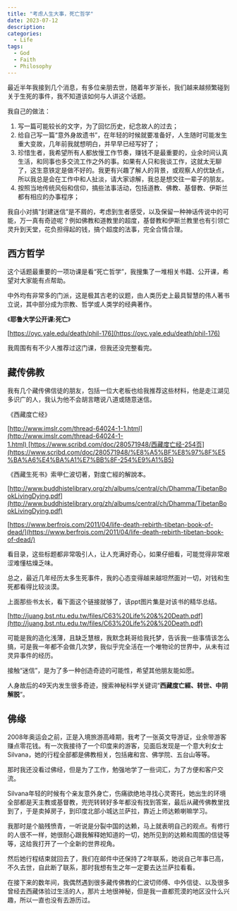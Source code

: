 ```yaml
---
title: "考虑人生大事，死亡哲学"
date: 2023-07-12
description: 
categories:
  - Life
tags:
  - God
  - Faith
  - Philosophy
---
```



最近半年我接到几个消息，有多位亲朋去世，随着年岁渐长，我们越来越频繁碰到关于生死的事件，我不知道该如何与人讲这个话题。

我自己的做法：

1. 写一篇可能较长的文字，为了回忆历史，纪念故人的过去；
2. 给自己写一篇“意外身故遗书”，在年轻的时候就要准备好，人生随时可能发生重大变故，几年前我就想明白，并早早已经写好了；
3. 珍惜生者，我希望所有人都放慢工作节奏，赚钱不是最重要的，业余时间认真生活，和同事也多交流工作之外的事。如果有人只和我谈工作，这就太无聊了，这生意铁定是做不好的。我更有兴趣了解人的背景，或观察人的优缺点，所以我总是会在工作中和人扯淡，请大家谅解，我总是想交往一辈子的朋友。
4. 按照当地传统风俗和信仰，搞些法事活动，包括道教、佛教、基督教、伊斯兰都有相应的办事程序；

我自小对搞“封建迷信”是不屑的，考虑到生者感受，以及保留一种神话传说中的可能，万一真有奇迹呢？例如佛教和道教里的超度，基督教和伊斯兰教里也有引领亡灵升到天堂，花负担得起的钱，搞个超度的法事，完全合情合理。

## 西方哲学

这个话题最重要的一项功课是看“死亡哲学”，我搜集了一堆相关书籍、公开课，希望对大家能有点帮助。

中外均有非常多的门派，这是极其古老的议题，由人类历史上最具智慧的伟人著书立说，其中部分成为宗教、哲学或人类学的经典著作。

《**耶鲁大学公开课:死亡**》

[https://oyc.yale.edu/death/phil-176](https://oyc.yale.edu/death/phil-176)

我周围有有不少人推荐过这门课，但我还没完整看完。

## 藏传佛教

我有几个藏传佛信徒的朋友，包括一位大老板也给我推荐这些材料，他是走江湖见多识广的人，我认为他不会胡言瞎说八道或随意迷信。

《西藏度亡经》

[http://www.imslr.com/thread-64024-1-1.html](http://www.imslr.com/thread-64024-1-1.html) [https://www.scribd.com/doc/280571948/西藏度亡经-254页](https://www.scribd.com/doc/280571948/%E8%A5%BF%E8%97%8F%E5%BA%A6%E4%BA%A1%E7%BB%8F-254%E9%A1%B5)

《西藏生死书》索甲仁波切著，對度亡經的解說本。

[http://www.buddhistelibrary.org/zh/albums/central/ch/Dhamma/TibetanBookLivingDying.pdf](http://www.buddhistelibrary.org/zh/albums/central/ch/Dhamma/TibetanBookLivingDying.pdf)

[https://www.berfrois.com/2011/04/life-death-rebirth-tibetan-book-of-dead/](https://www.berfrois.com/2011/04/life-death-rebirth-tibetan-book-of-dead/)

看目录，这些标题都非常吸引人，让人充满好奇心，如果仔细看，可能觉得非常艰涩难懂枯燥乏味。

总之，最近几年经历太多生死事件，我的心态变得越来越坦然面对一切，对钱和生死都看得比较淡漠。

上面那些书太长，看下面这个链接就够了，该ppt图片集是对该书的精华总结。

[http://juang.bst.ntu.edu.tw/files/C63%20Life%20&%20Death.pdf](http://juang.bst.ntu.edu.tw/files/C63%20Life%20&%20Death.pdf)

可能是我的造化浅薄，且缺乏慧根，我默念耗哥给我托梦，告诉我一些事情该怎么搞，可是我一年都不会做几次梦，我似乎完全活在一个唯物论的世界中，从未有过灵异事件的经历。

接触“迷信”，是为了多一种创造奇迹的可能性，希望其他朋友能如愿。

人身故后的49天内发生很多奇迹，搜索神秘科学关键词“**西藏度亡經、转世、中阴解脱**“。

## 佛缘

2008年奥运会之前，正是入境旅游高峰期，我考了一张英文导游证，业余带游客赚点零花钱。有一次我接待了一个印度来的游客，见面后发现是一个意大利女士Silvana，她的行程全部都是佛教相关，包括雍和宫、佛学院、五台山等等。

那时我还没看过佛经，但是为了工作，勉强地学了一些词汇，为了方便和客户交流。

Silvana年轻的时候有个亲友意外身亡，伤痛欲绝地寻找心灵寄托，她出生的环境全部都是天主教或基督教，兜兜转转好多年都没有找到答案，最后从藏传佛教里找到了，于是卖掉房子，到印度北部小城达兰萨拉，靠近上师达赖喇嘛学习。

我那时是个脑残愤青，一听说是分裂中国的达赖，马上就表明自己的观点。有修行的人很不一样，她很耐心跟我解释她知道的一切，她所见到的达赖和周围的信徒等等，这给我打开了一个全新的世界视角。

然后她行程结束就回去了，我们在邮件中还保持了2年联系，她说自己年事已高，不久去世，自此断了联系，那时我想有生之年一定要去达兰萨拉看看。

在接下来的数年间，我偶然遇到很多藏传佛教的仁波切师傅、中外信徒、以及很多曾经去西藏体验过生活的人，那片土地很神秘，但是我一直都荒漠的地区没什么兴趣，所以一直也没有去游历过。

